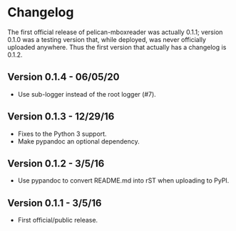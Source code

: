 # Changelog

The first official release of pelican-mboxreader was actually 0.1.1; version 0.1.0 was
a testing version that, while deployed, was never officially uploaded anywhere. Thus
the first version that actually has a changelog is 0.1.2.

## Version 0.1.4 - 06/05/20

* Use sub-logger instead of the root logger (#7).

## Version 0.1.3 - 12/29/16

* Fixes to the Python 3 support.
* Make pypandoc an optional dependency.

## Version 0.1.2 - 3/5/16

* Use pypandoc to convert README.md into rST when uploading to PyPI.

## Version 0.1.1 - 3/5/16

* First official/public release.
